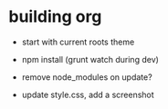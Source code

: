 building org
===

* start with current roots theme
* npm install (grunt watch during dev)
* remove node_modules on update?

* update style.css, add a screenshot